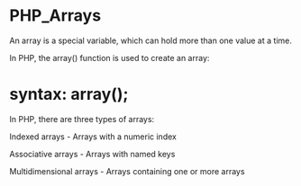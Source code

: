 # PHP_Arrays

An array is a special variable, which can hold more than one value at a time.


In PHP, the array() function is used to create an array:

# syntax: array();

In PHP, there are three types of arrays:

Indexed arrays - Arrays with a numeric index

Associative arrays - Arrays with named keys

Multidimensional arrays - Arrays containing one or more arrays
